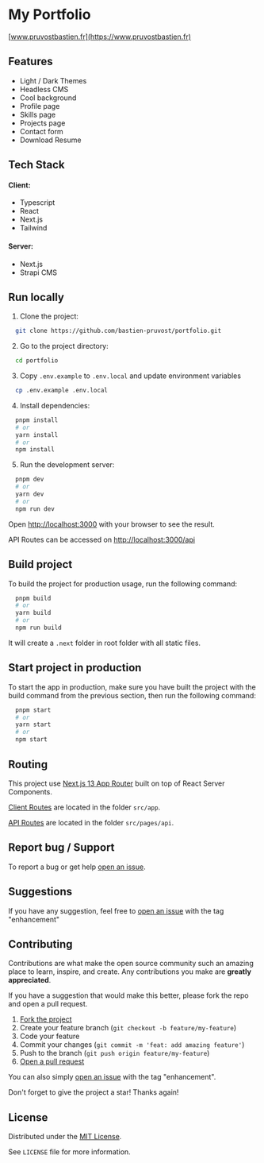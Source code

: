 <!-- prettier-ignore-start -->

<!-- Rename all occurences with Cmd + D :

My Portfolio
portfolio
www.pruvostbastien.fr
https://www.pruvostbastien.fr

 -->


# My Portfolio

[www.pruvostbastien.fr](https://www.pruvostbastien.fr)



## Features

- Light / Dark Themes
- Headless CMS
- Cool background
- Profile page
- Skills page
- Projects page
- Contact form
- Download Resume


## Tech Stack

#### Client:
- Typescript
- React
- Next.js
- Tailwind

#### Server:
- Next.js
- Strapi CMS


## Run locally

1. Clone the project:

```bash
  git clone https://github.com/bastien-pruvost/portfolio.git
```

2. Go to the project directory:

```bash
  cd portfolio
```

3. Copy `.env.example` to `.env.local` and update environment variables

```bash
  cp .env.example .env.local
```

4. Install dependencies:

```bash
  pnpm install
  # or
  yarn install
  # or
  npm install
```

5. Run the development server:

```bash
  pnpm dev
  # or
  yarn dev
  # or
  npm run dev
```

Open [http://localhost:3000](http://localhost:3000) with your browser to see the result.

API Routes can be accessed on [http://localhost:3000/api](http://localhost:3000/api)


## Build project

To build the project for production usage, run the following command:

```bash
  pnpm build
  # or
  yarn build
  # or
  npm run build
```

It will create a `.next` folder in root folder with all static files.


## Start project in production

To start the app in production, make sure you have built the project with the build command from the previous section, then run the following command:

```bash
  pnpm start
  # or
  yarn start
  # or
  npm start
```


## Routing

This project use [Next.js 13 App Router](https://beta.nextjs.org/docs/routing/fundamentals) built on top of React Server Components.

[Client Routes](https://beta.nextjs.org/docs/routing/defining-routes) are located in the folder `src/app`.

[API Routes](https://beta.nextjs.org/docs/routing/route-handlers) are located in the folder `src/pages/api`.


## Report bug / Support

To report a bug or get help [open an issue](https://github.com/bastien-pruvost/portfolio/issues).


## Suggestions

If you have any suggestion, feel free to [open an issue](https://github.com/bastien-pruvost/portfolio/issues) with the tag "enhancement"


## Contributing

Contributions are what make the open source community such an amazing place to learn, inspire, and create. Any contributions you make are **greatly appreciated**.

If you have a suggestion that would make this better, please fork the repo and open a pull request.

1. [Fork the project](https://github.com/bastien-pruvost/portfolio/fork)
2. Create your feature branch (`git checkout -b feature/my-feature`)
3. Code your feature
4. Commit your changes (`git commit -m 'feat: add amazing feature'`)
5. Push to the branch (`git push origin feature/my-feature`)
6. [Open a pull request](https://github.com/bastien-pruvost/portfolio/compare)

You can also simply [open an issue](https://github.com/bastien-pruvost/portfolio/issues) with the tag "enhancement".

Don't forget to give the project a star! Thanks again!


## License

Distributed under the [MIT License](https://choosealicense.com/licenses/mit/).

See `LICENSE` file for more information.



<!-- prettier-ignore-end -->
